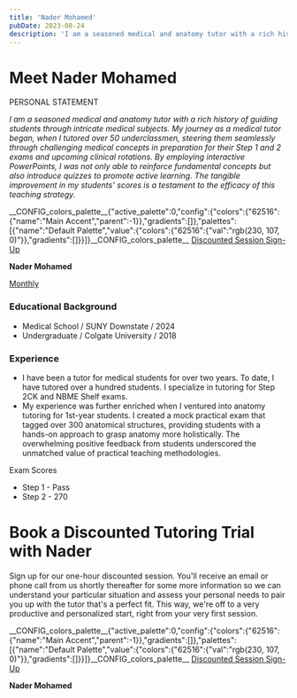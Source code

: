 ```yaml
---
title: 'Nader Mohamed'
pubDate: 2023-08-24
description: 'I am a seasoned medical and anatomy tutor with a rich history of guiding students through intricate medical subjects. My journey as a medical tutor began, '
---
```


# Meet Nader Mohamed

PERSONAL STATEMENT

_I am a seasoned medical and anatomy tutor with a rich history of guiding students through intricate medical subjects. My journey as a medical tutor began, when I tutored over 50 underclassmen, steering them seamlessly through challenging medical concepts in preparation for their Step 1 and 2 exams and upcoming clinical rotations. By employing interactive PowerPoints, I was not only able to reinforce fundamental concepts but also introduce quizzes to promote active learning. The tangible improvement in my students' scores is a testament to the efficacy of this teaching strategy._

\_\_CONFIG_colors_palette\_\_{"active_palette":0,"config":{"colors":{"62516":{"name":"Main Accent","parent":-1}},"gradients":\[\]},"palettes":\[{"name":"Default Palette","value":{"colors":{"62516":{"val":"rgb(230, 107, 0)"}},"gradients":\[\]}}\]}\_\_CONFIG_colors_palette\_\_ [Discounted Session Sign-Up](/purchase-discounted-session/)

**Nader Mohamed**

[Monthly](#)

### Educational Background

- Medical School / SUNY Downstate / 2024
- Undergraduate / Colgate University / 2018

### Experience

- I have been a tutor for medical students for over two years. To date, I have tutored over a hundred students. I specialize in tutoring for Step 2CK and NBME Shelf exams.
- My experience was further enriched when I ventured into anatomy tutoring for 1st-year students. I created a mock practical exam that tagged over 300 anatomical structures, providing students with a hands-on approach to grasp anatomy more holistically. The overwhelming positive feedback from students underscored the unmatched value of practical teaching methodologies.

Exam Scores

- Step 1 - Pass
- Step 2 - 270

# Book a Discounted Tutoring Trial with Nader

Sign up for our one-hour discounted session. You'll receive an email or phone call from us shortly thereafter for some more information so we can understand your particular situation and assess your personal needs to pair you up with the tutor that's a perfect fit. This way, we're off to a very productive and personalized start, right from your very first session.

\_\_CONFIG_colors_palette\_\_{"active_palette":0,"config":{"colors":{"62516":{"name":"Main Accent","parent":-1}},"gradients":\[\]},"palettes":\[{"name":"Default Palette","value":{"colors":{"62516":{"val":"rgb(230, 107, 0)"}},"gradients":\[\]}}\]}\_\_CONFIG_colors_palette\_\_ [Discounted Session Sign-Up](/purchase-discounted-session/)

**Nader Mohamed**

